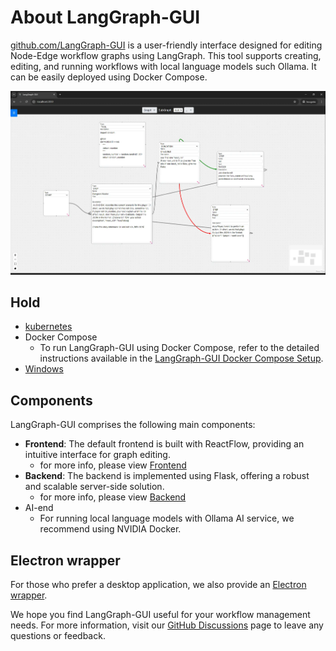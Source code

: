 # About LangGraph-GUI

[github.com/LangGraph-GUI](https://github.com/LangGraph-GUI/LangGraph-GUI) is a user-friendly interface designed for editing Node-Edge workflow graphs using LangGraph. This tool supports creating, editing, and running workflows with local language models such Ollama. It can be easily deployed using Docker Compose.

![LangGraph-GUI](/cover.webp)

## Hold
* [kubernetes](https://github.com/LangGraph-GUI/LangGraph-GUI/tree/main/k8s)
* Docker Compose
  * To run LangGraph-GUI using Docker Compose, refer to the detailed instructions available in the [LangGraph-GUI Docker Compose Setup](https://github.com/LangGraph-GUI/LangGraph-GUI?tab=readme-ov-file#getting-started).
* [Windows](/Others/Windows)

## Components

LangGraph-GUI comprises the following main components:

- **Frontend**: The default frontend is built with ReactFlow, providing an intuitive interface for graph editing.
  - for more info, please view [Frontend](/Frontend)
- **Backend**: The backend is implemented using Flask, offering a robust and scalable server-side solution.
  - for more info, please view [Backend](/Backend)
- AI-end
  - For running local language models with Ollama AI service, we recommend using NVIDIA Docker. 

## Electron wrapper

For those who prefer a desktop application, we also provide an [Electron wrapper](https://github.com/LangGraph-GUI/LangGraph-GUI?tab=readme-ov-file#electron-wrapper).


We hope you find LangGraph-GUI useful for your workflow management needs. For more information, visit our [GitHub Discussions](https://github.com/LangGraph-GUI/LangGraph-GUI/discussions) page to leave any questions or feedback.

